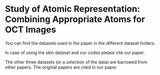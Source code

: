 # Study of Atomic Representation: Combining Appropriate Atoms for OCT Images

You can find the datasets used in the paper in the different dataset folders.

In case of using the skin dataset and our codes please cite our paper. 

The other three datasets (or a selection of the data) are barrowed from other papers. The original papers are cited in our paper.
 
